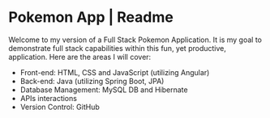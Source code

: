 # Pokemon App | Readme

Welcome to my version of a Full Stack Pokemon Application. It is my goal to demonstrate full stack capabilities within this fun, yet productive, application. Here are the areas I will cover:

- Front-end: HTML, CSS and JavaScript (utilizing Angular)
- Back-end: Java (utilizing Spring Boot, JPA)
- Database Management: MySQL DB and Hibernate
- APIs interactions
- Version Control: GitHub
